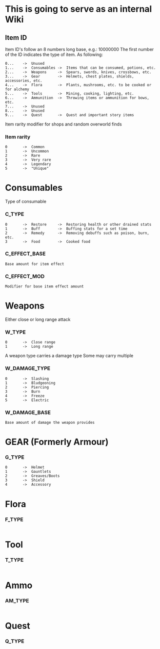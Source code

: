 # This is going to serve as an internal Wiki

## Item ID

Item ID's follow an 8 numbers long base, e.g.: 10000000
The first number of the ID indicates the type of item.
As following:
```
0...	->	Unused
1...	->	Consumables	->	Items that can be consumed, potions, etc.
2...	->	Weapons		->	Spears, swords, knives, crossbows, etc.
3...	->	Gear		->	Helmets, chest plates, shields, accessories, etc.
4...	->	Flora		->	Plants, mushrooms, etc. to be cooked or for alchemy
5...	->	Tools		->	Mining, cooking, lighting, etc.
6...	->	Ammunition	->	Throwing items or ammunition for bows, etc.		
7...	->	Unused		
8...	->	Unused		
9...	->	Quest		->	Quest and important story items
```

Item rarity modifier for shops and random overworld finds
### Item rarity
```
0		->	Common
1		->	Uncommon
2		->	Rare
3		->	Very rare
4		->	Legendary
5		->	"Unique"
```


# Consumables
Type of consumable
### C_TYPE
```
0		->	Restore		->	Restoring health or other drained stats
1		->	Buff		->	Buffing stats for a set time
2		->	Remedy		->	Removing debuffs such as poison, burn, etc.
3		->	Food		->	Cooked food
```

### C_EFFECT_BASE
```
Base amount for item effect
```

### C_EFFECT_MOD
```
Modifier for base item effect amount
```


# Weapons
Either close or long range attack
### W_TYPE
```
0		->	Close range
1		->	Long range
```

A weapon type carries a damage type
Some may carry multiple
### W_DAMAGE_TYPE
```
0		->	Slashing
1		->	Bludgeoning
2		->	Piercing
3		->	Burn
4		->	Freeze
5		->	Electric
```

### W_DAMAGE_BASE
```
Base amount of damage the weapon provides
```

# GEAR (Formerly Armour)
### G_TYPE
```
0		->	Helmet
1		->	Gauntlets
2		->	Greaves/Boots
3		->	Shield
4		->	Accessory
```

# Flora
### F_TYPE
```
```

# Tool
### T_TYPE
```
```


# Ammo
### AM_TYPE
```
```


# Quest
### Q_TYPE
```
```

